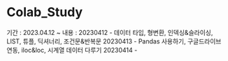 # Colab_Study

기간 : 2023.04.12 ~
내용 : 20230412 - 데이터 타입, 형변환, 인덱싱&슬라이싱, LIST, 튜플, 딕셔너리, 조건문&반복문
       20230413 - Pandas 사용하기, 구글드라이브 연동, iloc&loc, 시계열 데이터 다루기
       20230414 - 

